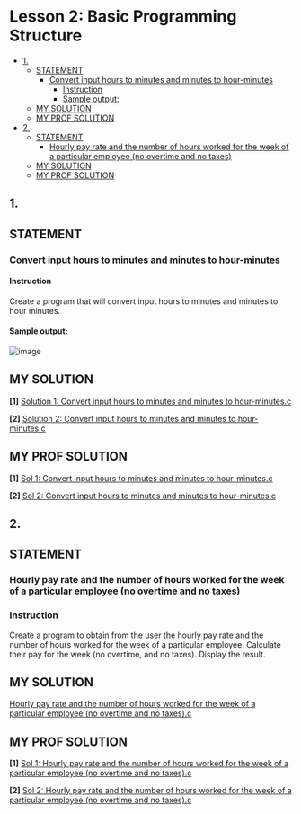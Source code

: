 # Lesson 2: Basic Programming Structure

- [1.](#1.)
  * [STATEMENT](#statement)
    + [Convert input hours to minutes and minutes to hour-minutes](#convert-input-hours-to-minutes-and-minutes-to-hour-minutes)
      - [Instruction](#instruction)
      - [Sample output:](#sample-output-)
  * [MY SOLUTION](#my-solution)
  * [MY PROF SOLUTION](#my-prof-solution)
- [2.](#2.)
  * [STATEMENT](#statement)
    + [Hourly pay rate and the number of hours worked for the week of a particular employee (no overtime and no taxes)](#hourly-pay-rate-and-the-number-of-hours-worked-for-the-week-of-a-particular-employee-(no-overtime-and-no-taxes))
  * [MY SOLUTION](#my-solution)
  * [MY PROF SOLUTION](#my-prof-solution)


## 1.
## STATEMENT
### Convert input hours to minutes and minutes to hour-minutes
#### Instruction
Create a program that will convert input hours to minutes and minutes to hour minutes.

#### Sample output:
![image](https://user-images.githubusercontent.com/121591269/210228252-569fd9ff-da0f-48cb-970a-e45e0b042bde.png)

## MY SOLUTION
**[1]** [Solution 1: Convert input hours to minutes and minutes to hour-minutes.c](https://github.com/p3uj/Programming-1-Assignments/blob/88541412908eb4341079e810a58516f30140481b/Solution%201:%20Convert%20input%20hours%20to%20minutes%20and%20minutes%20to%20hour-minutes.c) 

**[2]** [Solution 2: Convert input hours to minutes and minutes to hour-minutes.c](https://github.com/p3uj/Programming-1-Assignments/blob/8e1245bed00f166ba161f972d9932b3d7ab0b113/Solution%202:%20Convert%20input%20hours%20to%20minutes%20and%20minutes%20to%20hour-minutes.c)

## MY PROF SOLUTION
**[1]** [Sol 1: Convert input hours to minutes and minutes to hour-minutes.c](https://github.com/p3uj/Programming-1-Assignments/blob/3b8a022b29122b9398497929b04dc918df14c8c8/Sol%201:%20Convert%20input%20hours%20to%20minutes%20and%20minutes%20to%20hour-minutes.c) 

**[2]** [Sol 2: Convert input hours to minutes and minutes to hour-minutes.c](https://github.com/p3uj/Programming-1-Assignments/blob/0baa53b8197adab054a1ef74c8cea54ae341d813/Sol%202:%20Convert%20input%20hours%20to%20minutes%20and%20minutes%20to%20hour-minutes.c)


## 2.
## STATEMENT
### Hourly pay rate and the number of hours worked for the week of a particular employee (no overtime and no taxes)
### Instruction
Create a program to obtain from the user the hourly pay rate and the number of hours worked for the week of a particular employee. Calculate their pay for the week (no overtime, and no taxes). Display the result.

## MY SOLUTION
[Hourly pay rate and the number of hours worked for the week of a particular employee (no overtime and no taxes).c](https://github.com/p3uj/Programming-1-Assignments/blob/9eb186e5959584d02e84abb008f271fc254285ce/Hourly%20pay%20rate%20and%20the%20number%20of%20hours%20worked%20for%20the%20week%20of%20a%20particular%20employee%20(no%20overtime%20and%20no%20taxes).c)

## MY PROF SOLUTION
**[1]** [Sol 1: Hourly pay rate and the number of hours worked for the week of a particular employee (no overtime and no taxes).c](https://github.com/p3uj/Programming-1-Assignments/blob/1c759f8fbd5b127440a622575453566b77213f8c/Sol%201:%20Hourly%20pay%20rate%20and%20the%20number%20of%20hours%20worked%20for%20the%20week%20of%20a%20particular%20employee%20(no%20overtime%20and%20no%20taxes).c) 

**[2]** [Sol 2: Hourly pay rate and the number of hours worked for the week of a particular employee (no overtime and no taxes).c](https://github.com/p3uj/Programming-1-Assignments/blob/d4bc63d42f3ac299ac6573eef96f290e9f220c75/Sol%202:%20Hourly%20pay%20rate%20and%20the%20number%20of%20hours%20worked%20for%20the%20week%20of%20a%20particular%20employee%20(no%20overtime%20and%20no%20taxes).c)
